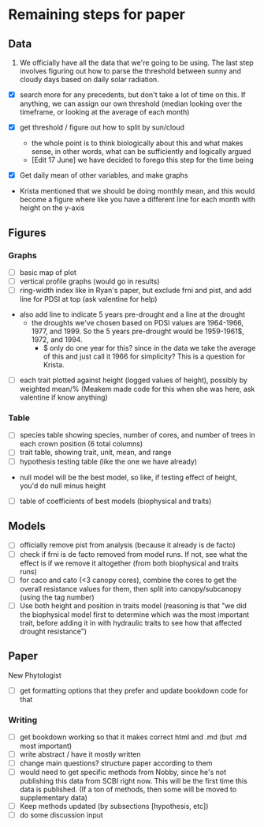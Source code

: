 # Remaining steps for paper

## Data
1. We officially have all the data that we're going to be using. The last step involves figuring out how to parse the threshold between sunny and cloudy days based on daily solar radiation.

- [X] search more for any precedents, but don't take a lot of time on this. If anything, we can assign our own threshold (median looking over the timeframe, or looking at the average of each month)
- [X] get threshold / figure out how to split by sun/cloud
  - the whole point is to think biologically about this and what makes sense, in other words, what can be sufficiently and logically argued 
  - \[Edit 17 June] we have decided to forego this step for the time being 

- [X] Get daily mean of other variables, and make graphs
- Krista mentioned that we should be doing monthly mean, and this would become a figure where like you have a different line for each month with height on the y-axis

## Figures
### Graphs
- [ ] basic map of plot
- [ ] vertical profile graphs (would go in results)
- [ ] ring-width index like in Ryan's paper, but exclude frni and pist, and add line for PDSI at top (ask valentine for help)
- also add line to indicate 5 years pre-drought and a line at the drought
  - the droughts we've chosen based on PDSI values are 1964-1966, 1977, and 1999. So the 5 years pre-drought would be 1959-1961$, 1972, and 1994. 
    - $ only do one year for this? since in the data we take the average of this and just call it 1966 for simplicity? This is a question for Krista.
- [ ] each trait plotted against height (logged values of height), possibly by weighted mean/% (Meakem made code for this when she was here, ask valentine if know anything)

### Table
- [ ] species table showing species, number of cores, and number of trees in each crown position (6 total columns)
- [ ] trait table, showing trait, unit, mean, and range
- [ ] hypothesis testing table (like the one we have already)
- null model will be the best model, so like, if testing effect of height, you'd do null minus height
- [ ] table of coefficients of best models (biophysical and traits)

## Models
- [ ] officially remove pist from analysis (because it already is de facto)
- [ ] check if frni is de facto removed from model runs. If not, see what the effect is if we remove it altogether (from both biophysical and traits runs)
- [ ] for caco and cato (<3 canopy cores), combine the cores to get the overall resistance values for them, then split into canopy/subcanopy (using the tag number)
- [ ] Use both height and position in traits model (reasoning is that "we did the biophysical model first to determine which was the most important trait, before adding it in with hydraulic traits to see how that affected drought resistance")

## Paper
New Phytologist
- [ ] get formatting options that they prefer and update bookdown code for that

### Writing
- [ ] get bookdown working so that it makes correct html and .md (but .md most important)
- [ ] write abstract / have it mostly written
- [ ] change main questions? structure paper according to them
- [ ] would need to get specific methods from Nobby, since he's not publishing this data from SCBI right now. This will be the first time this data is published. (If a ton of methods, then some will be moved to supplementary data)
- [ ] Keep methods updated (by subsections [hypothesis, etc])
- [ ] do some discussion input
